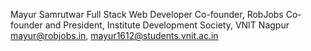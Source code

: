 Mayur Samrutwar
Full Stack Web Developer
Co-founder, RobJobs
Co-founder and President, Institute Development Society, VNIT Nagpur
mayur@robjobs.in, mayur1612@students.vnit.ac.in
<!---
mayur-samrutwar/mayur-samrutwar is a ✨ special ✨ repository because its `README.md` (this file) appears on your GitHub profile.
You can click the Preview link to take a look at your changes.
--->
